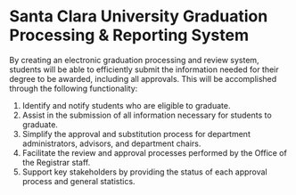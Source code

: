 # Santa Clara University Graduation Processing & Reporting System
By creating an electronic graduation processing and review system, students will be able to efficiently submit the information needed for their degree to be awarded, including all approvals. This will be accomplished through the following functionality:
1.	Identify and notify students who are eligible to graduate.
2.	Assist in the submission of all information necessary for students to graduate.
3.	Simplify the approval and substitution process for department administrators, advisors, and department chairs.
4.	Facilitate the review and approval processes performed by the Office of the Registrar staff.
5.	Support key stakeholders by providing the status of each approval process and general statistics.

